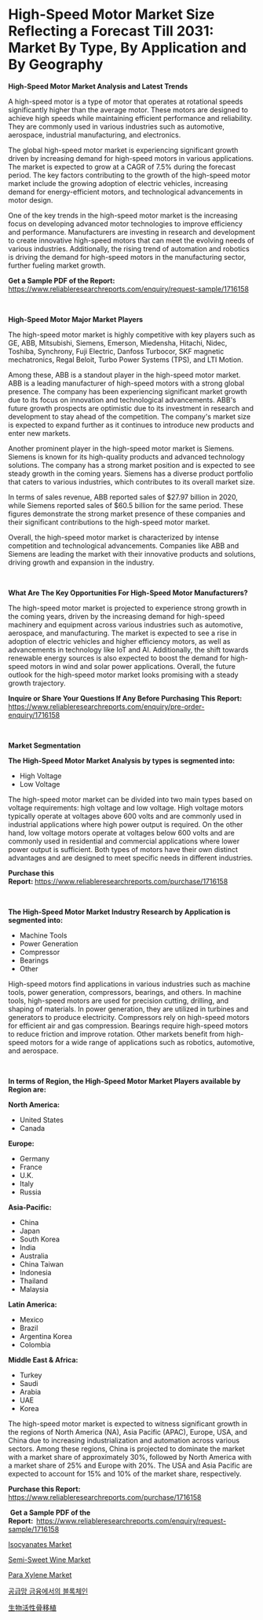 <p><h1>High-Speed Motor Market Size Reflecting a Forecast Till 2031: Market By Type, By Application and By Geography</h1></p><p><strong>High-Speed Motor Market Analysis and Latest Trends</strong></p>
<p><p>A high-speed motor is a type of motor that operates at rotational speeds significantly higher than the average motor. These motors are designed to achieve high speeds while maintaining efficient performance and reliability. They are commonly used in various industries such as automotive, aerospace, industrial manufacturing, and electronics.</p><p>The global high-speed motor market is experiencing significant growth driven by increasing demand for high-speed motors in various applications. The market is expected to grow at a CAGR of 7.5% during the forecast period. The key factors contributing to the growth of the high-speed motor market include the growing adoption of electric vehicles, increasing demand for energy-efficient motors, and technological advancements in motor design.</p><p>One of the key trends in the high-speed motor market is the increasing focus on developing advanced motor technologies to improve efficiency and performance. Manufacturers are investing in research and development to create innovative high-speed motors that can meet the evolving needs of various industries. Additionally, the rising trend of automation and robotics is driving the demand for high-speed motors in the manufacturing sector, further fueling market growth.</p></p>
<p><strong>Get a Sample PDF of the Report:&nbsp;</strong> <a href="https://www.reliableresearchreports.com/enquiry/request-sample/1716158">https://www.reliableresearchreports.com/enquiry/request-sample/1716158</a></p>
<p>&nbsp;</p>
<p><strong>High-Speed Motor Major Market Players</strong></p>
<p><p>The high-speed motor market is highly competitive with key players such as GE, ABB, Mitsubishi, Siemens, Emerson, Miedensha, Hitachi, Nidec, Toshiba, Synchrony, Fuji Electric, Danfoss Turbocor, SKF magnetic mechatronics, Regal Beloit, Turbo Power Systems (TPS), and LTI Motion.</p><p>Among these, ABB is a standout player in the high-speed motor market. ABB is a leading manufacturer of high-speed motors with a strong global presence. The company has been experiencing significant market growth due to its focus on innovation and technological advancements. ABB's future growth prospects are optimistic due to its investment in research and development to stay ahead of the competition. The company's market size is expected to expand further as it continues to introduce new products and enter new markets.</p><p>Another prominent player in the high-speed motor market is Siemens. Siemens is known for its high-quality products and advanced technology solutions. The company has a strong market position and is expected to see steady growth in the coming years. Siemens has a diverse product portfolio that caters to various industries, which contributes to its overall market size.</p><p>In terms of sales revenue, ABB reported sales of $27.97 billion in 2020, while Siemens reported sales of $60.5 billion for the same period. These figures demonstrate the strong market presence of these companies and their significant contributions to the high-speed motor market.</p><p>Overall, the high-speed motor market is characterized by intense competition and technological advancements. Companies like ABB and Siemens are leading the market with their innovative products and solutions, driving growth and expansion in the industry.</p></p>
<p>&nbsp;</p>
<p><strong>What Are The Key Opportunities For High-Speed Motor Manufacturers?</strong></p>
<p><p>The high-speed motor market is projected to experience strong growth in the coming years, driven by the increasing demand for high-speed machinery and equipment across various industries such as automotive, aerospace, and manufacturing. The market is expected to see a rise in adoption of electric vehicles and higher efficiency motors, as well as advancements in technology like IoT and AI. Additionally, the shift towards renewable energy sources is also expected to boost the demand for high-speed motors in wind and solar power applications. Overall, the future outlook for the high-speed motor market looks promising with a steady growth trajectory.</p></p>
<p><strong>Inquire or Share Your Questions If Any Before Purchasing This Report:</strong> <a href="https://www.reliableresearchreports.com/enquiry/pre-order-enquiry/1716158">https://www.reliableresearchreports.com/enquiry/pre-order-enquiry/1716158</a></p>
<p>&nbsp;</p>
<p><strong>Market Segmentation</strong></p>
<p><strong>The High-Speed Motor Market Analysis by types is segmented into:</strong></p>
<p><ul><li>High Voltage</li><li>Low Voltage</li></ul></p>
<p><p>The high-speed motor market can be divided into two main types based on voltage requirements: high voltage and low voltage. High voltage motors typically operate at voltages above 600 volts and are commonly used in industrial applications where high power output is required. On the other hand, low voltage motors operate at voltages below 600 volts and are commonly used in residential and commercial applications where lower power output is sufficient. Both types of motors have their own distinct advantages and are designed to meet specific needs in different industries.</p></p>
<p><strong>Purchase this Report:&nbsp;</strong><a href="https://www.reliableresearchreports.com/purchase/1716158">https://www.reliableresearchreports.com/purchase/1716158</a></p>
<p>&nbsp;</p>
<p><strong>The High-Speed Motor Market Industry Research by Application is segmented into:</strong></p>
<p><ul><li>Machine Tools</li><li>Power Generation</li><li>Compressor</li><li>Bearings</li><li>Other</li></ul></p>
<p><p>High-speed motors find applications in various industries such as machine tools, power generation, compressors, bearings, and others. In machine tools, high-speed motors are used for precision cutting, drilling, and shaping of materials. In power generation, they are utilized in turbines and generators to produce electricity. Compressors rely on high-speed motors for efficient air and gas compression. Bearings require high-speed motors to reduce friction and improve rotation. Other markets benefit from high-speed motors for a wide range of applications such as robotics, automotive, and aerospace.</p></p>
<p>&nbsp;</p>
<p><strong>In terms of Region, the High-Speed Motor Market Players available by Region are:</strong></p>
<p>
    <p> <strong> North America: </strong>
        <ul>
            <li>United States</li>
            <li>Canada</li>
        </ul>
        </p> 
    <p> <strong> Europe: </strong>
        <ul>
            <li>Germany</li>
            <li>France</li>
            <li>U.K.</li>
            <li>Italy</li>
            <li>Russia</li>
        </ul>
        </p> 
    <p> <strong> Asia-Pacific: </strong>
        <ul>
            <li>China</li>
            <li>Japan</li>
            <li>South Korea</li>
            <li>India</li>
            <li>Australia</li>
            <li>China Taiwan</li>
            <li>Indonesia</li>
            <li>Thailand</li>
            <li>Malaysia</li>
        </ul>
        </p> 
    <p> <strong> Latin America: </strong>
        <ul>
            <li>Mexico</li>
            <li>Brazil</li>
            <li>Argentina Korea</li>
            <li>Colombia</li>
        </ul>
        </p> 
    <p> <strong> Middle East & Africa: </strong>
        <ul>
            <li>Turkey</li>
            <li>Saudi</li>
            <li>Arabia</li>
            <li>UAE</li>
            <li>Korea</li>
        </ul>
    </p>
    </p>
<p><p>The high-speed motor market is expected to witness significant growth in the regions of North America (NA), Asia Pacific (APAC), Europe, USA, and China due to increasing industrialization and automation across various sectors. Among these regions, China is projected to dominate the market with a market share of approximately 30%, followed by North America with a market share of 25% and Europe with 20%. The USA and Asia Pacific are expected to account for 15% and 10% of the market share, respectively.</p></p>
<p><strong>Purchase this Report: </strong><a href="https://www.reliableresearchreports.com/purchase/1716158">https://www.reliableresearchreports.com/purchase/1716158</a></p>
<p>&nbsp;<strong>Get a Sample PDF of the Report:&nbsp;&nbsp;</strong><a href="https://www.reliableresearchreports.com/enquiry/request-sample/1716158">https://www.reliableresearchreports.com/enquiry/request-sample/1716158</a></p>
<p><strong></strong></p>
<p><p><a href="https://view.publitas.com/reportprime-1/isocyanates-market-research-report-the-key-to-successful-business-strategy-forecasted-for-period-from-2024-2031/">Isocyanates Market</a></p><p><a href="https://circular-yam-9b9.notion.site/Semi-Sweet-Wine-Market-Size-and-Examines-its-Market-Scope-with-a-Primary-Focus-on-Growth-Opportuni-531e6cecee934a4590dbdbdbed507336">Semi-Sweet Wine Market</a></p><p><a href="https://view.publitas.com/reportprime-1/para-xylene-market-size-market-trends-and-growth-outlook-forecasted-for-period-from-2024-to-2031/">Para Xylene Market</a></p><p><a href="https://medium.com/@cierrahayes645/%EB%B8%94%EB%A1%9D%EC%B2%B4%EC%9D%B8%EC%9D%84-%ED%99%9C%EC%9A%A9%ED%95%9C-%EA%B3%B5%EA%B8%89%EB%A7%9D-%EA%B8%88%EC%9C%B5-%EC%8B%9C%EC%9E%A5%EC%9D%98-%EC%8B%9C%EC%9E%A5-%EC%A0%90%EC%9C%A0%EC%9C%A8-%EB%B3%80%ED%99%94-%EB%B0%8F-%EC%8B%9C%EC%9E%A5-%EC%84%B1%EC%9E%A5-%ED%8A%B8%EB%A0%8C%EB%93%9C-2024%EB%85%84-2031%EB%85%84-fe3902ec1646">공급망 금융에서의 블록체인</a></p><p><a href="https://medium.com/@royalmiller09/%E7%94%9F%E4%BD%93%E6%B4%BB%E6%80%A7%E9%AA%A8%E7%A7%BB%E6%A4%8D%E5%B8%82%E5%A0%B4%E3%81%AF-2031%E5%B9%B4%E3%81%BE%E3%81%A7%E3%81%AE%E5%B8%82%E5%A0%B4%E3%82%B7%E3%82%A7%E3%82%A2-%E3%82%B5%E3%82%A4%E3%82%BA-%E3%81%8A%E3%82%88%E3%81%B3%E4%BA%88%E6%B8%AC%E3%81%AB%E7%84%A6%E7%82%B9%E3%82%92%E5%BD%93%E3%81%A6%E3%81%A6%E3%81%84%E3%81%BE%E3%81%99-b31399531d91">生物活性骨移植</a></p></p>